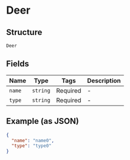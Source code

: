 
# Deer

## Structure

`Deer`

## Fields

| Name | Type | Tags | Description |
|  --- | --- | --- | --- |
| `name` | `string` | Required | - |
| `type` | `string` | Required | - |

## Example (as JSON)

```json
{
  "name": "name0",
  "type": "type0"
}
```

